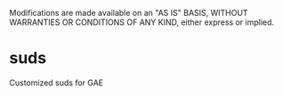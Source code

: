 Modifications are made available on an "AS IS" BASIS,
WITHOUT WARRANTIES OR CONDITIONS OF ANY KIND, either express or implied.

suds
====

Customized suds for GAE
